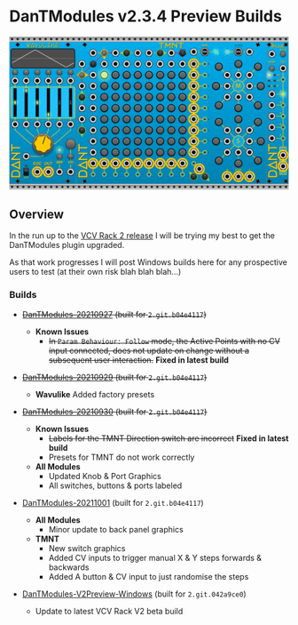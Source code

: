 # DanTModules v2.3.4 Preview Builds

![WAVULIKE](img/dantmodules-v2.png)

## Overview

In the run up to the [VCV Rack 2 release](https://community.vcvrack.com/t/rack-development-blog/5864/70?u=dan.tilley) I will be trying my best to get the DanTModules plugin upgraded.

As that work progresses I will post Windows builds here for any prospective users to test (at their own risk blah blah blah...)

### Builds

* ~~[DanTModules-20210927](builds/DanTModules-20210927.zip) (built for `2.git.b04e4117`)~~
  * **Known Issues**
    * ~~In `Param Behaviour: Follow` mode, the Active Points with no CV input connected, does not update on change without a subsequent user interaction.~~ **Fixed in latest build**

* ~~[DanTModules-20210929](builds/DanTModules-20210929.zip) (built for `2.git.b04e4117`)~~
  * **Wavulike** Added factory presets

* ~~[DanTModules-20210930](builds/DanTModules-20210930.zip) (built for `2.git.b04e4117`)~~
  * **Known Issues**
    * ~~Labels for the TMNT Direction switch are incorrect~~ **Fixed in latest build**
    * Presets for TMNT do not work correctly
  * **All Modules**
    * Updated Knob & Port Graphics
    * All switches, buttons & ports labeled

* [DanTModules-20211001](builds/DanTModules-20211001.zip) (built for `2.git.b04e4117`)
  * **All Modules**
    * Minor update to back panel graphics
  * **TMNT**
    * New switch graphics
    * Added CV inputs to trigger manual X & Y steps forwards & backwards
    * Added A button & CV input to just randomise the steps

* [DanTModules-V2Preview-Windows](builds/DanTModules-V2Preview-Windows.zip) (built for `2.git.042a9ce0`)
  * Update to latest VCV Rack V2 beta build
